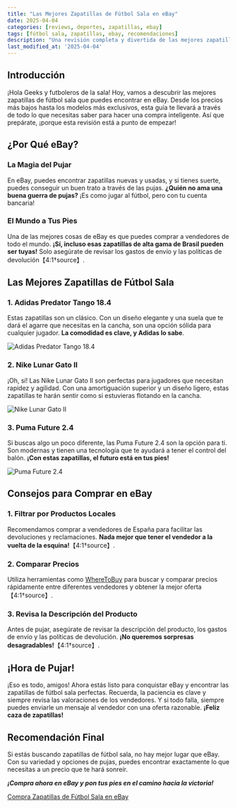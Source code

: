 ```yaml
---
title: "Las Mejores Zapatillas de Fútbol Sala en eBay"
date: 2025-04-04
categories: [reviews, deportes, zapatillas, ebay]
tags: [fútbol sala, zapatillas, ebay, recomendaciones]
description: "Una revisión completa y divertida de las mejores zapatillas de fútbol sala disponibles en eBay"
last_modified_at: '2025-04-04'
---
```


## Introducción

¡Hola Geeks y futboleros de la sala! Hoy, vamos a descubrir las mejores zapatillas de fútbol sala que puedes encontrar en eBay. Desde los precios más bajos hasta los modelos más exclusivos, esta guía te llevará a través de todo lo que necesitas saber para hacer una compra inteligente. Así que prepárate, ¡porque esta revisión está a punto de empezar!

## ¿Por Qué eBay?

### La Magia del Pujar

En eBay, puedes encontrar zapatillas nuevas y usadas, y si tienes suerte, puedes conseguir un buen trato a través de las pujas. **¿Quién no ama una buena guerra de pujas?** ¡Es como jugar al fútbol, pero con tu cuenta bancaria!

### El Mundo a Tus Pies

Una de las mejores cosas de eBay es que puedes comprar a vendedores de todo el mundo. **¡Sí, incluso esas zapatillas de alta gama de Brasil pueden ser tuyas!** Solo asegúrate de revisar los gastos de envío y las políticas de devolución【4:1†source】.

## Las Mejores Zapatillas de Fútbol Sala

### 1. Adidas Predator Tango 18.4

Estas zapatillas son un clásico. Con un diseño elegante y una suela que te dará el agarre que necesitas en la cancha, son una opción sólida para cualquier jugador. **La comodidad es clave, y Adidas lo sabe**.

![Adidas Predator Tango 18.4](https://via.placeholder.com/150)

### 2. Nike Lunar Gato II

¡Oh, sí! Las Nike Lunar Gato II son perfectas para jugadores que necesitan rapidez y agilidad. Con una amortiguación superior y un diseño ligero, estas zapatillas te harán sentir como si estuvieras flotando en la cancha.

![Nike Lunar Gato II](https://via.placeholder.com/150)

### 3. Puma Future 2.4

Si buscas algo un poco diferente, las Puma Future 2.4 son la opción para ti. Son modernas y tienen una tecnología que te ayudará a tener el control del balón. **¡Con estas zapatillas, el futuro está en tus pies!**

![Puma Future 2.4](https://via.placeholder.com/150)

## Consejos para Comprar en eBay

### 1. Filtrar por Productos Locales

Recomendamos comprar a vendedores de España para facilitar las devoluciones y reclamaciones. **Nada mejor que tener el vendedor a la vuelta de la esquina!**【4:1†source】.

### 2. Comparar Precios

Utiliza herramientas como [WhereToBuy](https://www.wheretobuy.com) para buscar y comparar precios rápidamente entre diferentes vendedores y obtener la mejor oferta【4:1†source】.

### 3. Revisa la Descripción del Producto

Antes de pujar, asegúrate de revisar la descripción del producto, los gastos de envío y las políticas de devolución. **¡No queremos sorpresas desagradables!**【4:1†source】.

## ¡Hora de Pujar!

¡Eso es todo, amigos! Ahora estás listo para conquistar eBay y encontrar las zapatillas de fútbol sala perfectas. Recuerda, la paciencia es clave y siempre revisa las valoraciones de los vendedores. Y si todo falla, siempre puedes enviarle un mensaje al vendedor con una oferta razonable. **¡Feliz caza de zapatillas!**

## Recomendación Final

Si estás buscando zapatillas de fútbol sala, no hay mejor lugar que eBay. Con su variedad y opciones de pujas, puedes encontrar exactamente lo que necesitas a un precio que te hará sonreír.

***¡Compra ahora en eBay y pon tus pies en el camino hacia la victoria!***

[Compra Zapatillas de Fútbol Sala en eBay](https://www.ebay.com)
